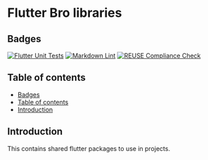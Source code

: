 <!--
SPDX-FileCopyrightText: 2024 Benoit Rolandeau <borlnov.obsessio@gmail.com>

SPDX-License-Identifier: MIT
-->

# Flutter Bro libraries <!-- omit from toc -->

## Badges

[![Flutter Unit Tests](https://github.com/borlnov/flutterbrolibs/actions/workflows/flutter_unit_tests.yml/badge.svg)](https://github.com/borlnov/flutterbrolibs/actions/workflows/flutter_unit_tests.yml)
[![Markdown Lint](https://github.com/borlnov/flutterbrolibs/actions/workflows/markdown_lint.yml/badge.svg)](https://github.com/borlnov/flutterbrolibs/actions/workflows/markdown_lint.yml)
[![REUSE Compliance Check](https://github.com/borlnov/flutterbrolibs/actions/workflows/reuse_compliance.yml/badge.svg)](https://github.com/borlnov/flutterbrolibs/actions/workflows/reuse_compliance.yml)

## Table of contents

- [Badges](#badges)
- [Table of contents](#table-of-contents)
- [Introduction](#introduction)

## Introduction

This contains shared flutter packages to use in projects.
